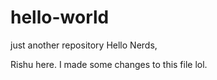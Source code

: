 # hello-world
just another repository
Hello Nerds,

Rishu here. I made some changes to this file lol.

